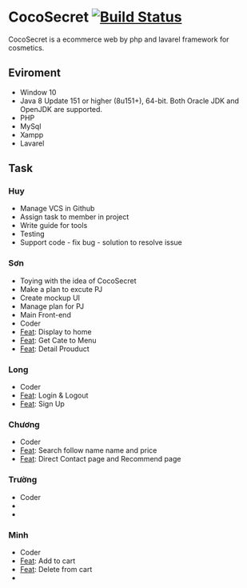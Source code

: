 # CocoSecret <a href="http://myphamngocson.000webhostapp.com/"><img src="https://travis-ci.org/laravel/framework.svg" alt="Build Status"></a>

CocoSecret is a ecommerce web by php and lavarel framework for cosmetics.

## Eviroment

* Window 10
* Java 8 Update 151 or higher (8u151+), 64-bit. Both Oracle JDK and OpenJDK are supported.
* PHP
* MySql
* Xampp
* Lavarel

## Task

### Huy
* Manage VCS in Github
* Assign task to member in project
* Write guide for tools
* Testing
* Support code - fix bug - solution to resolve issue

### Sơn
* Toying with the idea of CocoSecret
* Make a plan to excute PJ
* Create mockup UI
* Manage plan for PJ
* Main Front-end
* Coder
* [Feat]: Display to home
* [Feat]: Get Cate to Menu
* [Feat]: Detail Prouduct

### Long
* Coder
* [Feat]: Login & Logout
* [Feat]: Sign Up

### Chương
* Coder
* [Feat]: Search follow name name and price
* [Feat]: Direct Contact page and Recommend page

### Trường
* Coder
* [Feat]: Admin
* [Feat]: Bill

### Minh
* Coder
* [Feat]: Add to cart
* [Feat]: Delete from cart
* [Feat]: Checkout